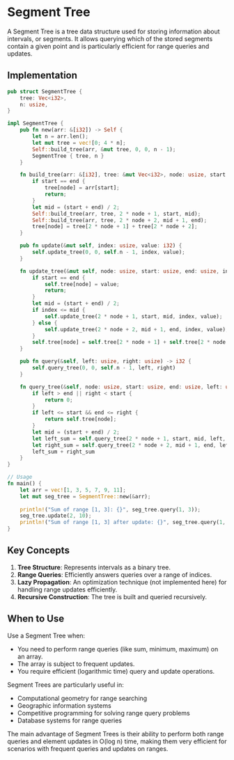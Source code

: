 # Segment Tree

A Segment Tree is a tree data structure used for storing information about intervals, or segments. It allows querying which of the stored segments contain a given point and is particularly efficient for range queries and updates.

## Implementation

```rust
pub struct SegmentTree {
    tree: Vec<i32>,
    n: usize,
}

impl SegmentTree {
    pub fn new(arr: &[i32]) -> Self {
        let n = arr.len();
        let mut tree = vec![0; 4 * n];
        Self::build_tree(arr, &mut tree, 0, 0, n - 1);
        SegmentTree { tree, n }
    }

    fn build_tree(arr: &[i32], tree: &mut Vec<i32>, node: usize, start: usize, end: usize) {
        if start == end {
            tree[node] = arr[start];
            return;
        }
        let mid = (start + end) / 2;
        Self::build_tree(arr, tree, 2 * node + 1, start, mid);
        Self::build_tree(arr, tree, 2 * node + 2, mid + 1, end);
        tree[node] = tree[2 * node + 1] + tree[2 * node + 2];
    }

    pub fn update(&mut self, index: usize, value: i32) {
        self.update_tree(0, 0, self.n - 1, index, value);
    }

    fn update_tree(&mut self, node: usize, start: usize, end: usize, index: usize, value: i32) {
        if start == end {
            self.tree[node] = value;
            return;
        }
        let mid = (start + end) / 2;
        if index <= mid {
            self.update_tree(2 * node + 1, start, mid, index, value);
        } else {
            self.update_tree(2 * node + 2, mid + 1, end, index, value);
        }
        self.tree[node] = self.tree[2 * node + 1] + self.tree[2 * node + 2];
    }

    pub fn query(&self, left: usize, right: usize) -> i32 {
        self.query_tree(0, 0, self.n - 1, left, right)
    }

    fn query_tree(&self, node: usize, start: usize, end: usize, left: usize, right: usize) -> i32 {
        if left > end || right < start {
            return 0;
        }
        if left <= start && end <= right {
            return self.tree[node];
        }
        let mid = (start + end) / 2;
        let left_sum = self.query_tree(2 * node + 1, start, mid, left, right);
        let right_sum = self.query_tree(2 * node + 2, mid + 1, end, left, right);
        left_sum + right_sum
    }
}

// Usage
fn main() {
    let arr = vec![1, 3, 5, 7, 9, 11];
    let mut seg_tree = SegmentTree::new(&arr);
    
    println!("Sum of range [1, 3]: {}", seg_tree.query(1, 3));
    seg_tree.update(2, 10);
    println!("Sum of range [1, 3] after update: {}", seg_tree.query(1, 3));
}
```

## Key Concepts

1. **Tree Structure**: Represents intervals as a binary tree.
2. **Range Queries**: Efficiently answers queries over a range of indices.
3. **Lazy Propagation**: An optimization technique (not implemented here) for handling range updates efficiently.
4. **Recursive Construction**: The tree is built and queried recursively.

## When to Use

Use a Segment Tree when:

- You need to perform range queries (like sum, minimum, maximum) on an array.
- The array is subject to frequent updates.
- You require efficient (logarithmic time) query and update operations.

Segment Trees are particularly useful in:

- Computational geometry for range searching
- Geographic information systems
- Competitive programming for solving range query problems
- Database systems for range queries

The main advantage of Segment Trees is their ability to perform both range queries and element updates in O(log n) time, making them very efficient for scenarios with frequent queries and updates on ranges.
